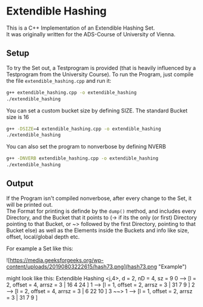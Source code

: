 # Extendible Hashing

This is a C++ Implementation of an Extendible Hashing Set.  
It was originally written for the ADS-Course of University of Vienna.

## Setup
To try the Set out, a Testprogram is provided (that is heavily influenced by a Testprogram from the University Course).
To run the Program, just compile the file `extendible_hashing.cpp` and run it:
```bash
g++ extendible_hashing.cpp -o extendible_hashing
./extendible_hashing
```
You can set a custom bucket size by defining SIZE. The standard Bucket size is 16
```bash
g++ -DSIZE=4 extendible_hashing.cpp -o extendible_hashing
./extendible_hashing
```
You can also set the program to nonverbose by defining NVERB
```bash
g++ -DNVERB extendible_hashing.cpp -o extendible_hashing
./extendible_hashing

```

## Output
If the Program isn't compiled nonverbose, after every change to the Set, it will be printed out.  
The Format for printing is definde by the `dump()` method, and includes every Directory, and the Bucket that it points to (-> if its the only (or first) Directory pointing to that Bucket, or ~> followed by the first Directory, pointing to that Bucket else) as well as the Elements inside the Buckets and info like size, offset, local/global depth etc.

For example a Set like this:  
  
![https://media.geeksforgeeks.org/wp-content/uploads/20190803222615/hash73.png](hash73.png "Example")

might look like this:
Extendible Hashing <j,4>, d = 2, nD = 4, sz = 9
0 --> [l = 2, offset = 4, arrsz = 3 | 16 4 24 ]
1 --> [l = 1, offset = 2, arrsz = 3 | 31 7 9 ]
2 --> [l = 2, offset = 4, arrsz = 3 | 6 22 10 ]
3 ~~> 1 --> [l = 1, offset = 2, arrsz = 3 | 31 7 9 ]

